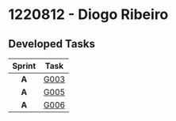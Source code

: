 # 1220812 - Diogo Ribeiro
## Developed Tasks

| Sprint |            Task             |
|:------:|:---------------------------:|
| **A**  | [G003](..%2FSprintA%2FG003) |
| **A**  | [G005](..%2FSprintA%2FG005) |
| **A**  | [G006](..%2FSprintA%2FG006) |
